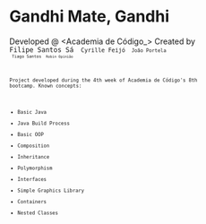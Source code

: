 # Gandhi Mate, Gandhi

Developed @ <Academia de Código_>
Created by
<Code Cadet> Filipe Santos Sá
<Code Cadet> Cyrille Feijó
<Code Cadet> João Portela
<Code Cadet> Tiago Santos
<Code Cadet> Robin Opinião


Project developed during the 4th week of Academia de Código's 8th bootcamp.
Known concepts:
- Basic Java
- Java Build Process
- Basic OOP
- Composition
- Inheritance
- Polymorphism
- Interfaces
- Simple Graphics Library
- Containers
- Nested Classes
